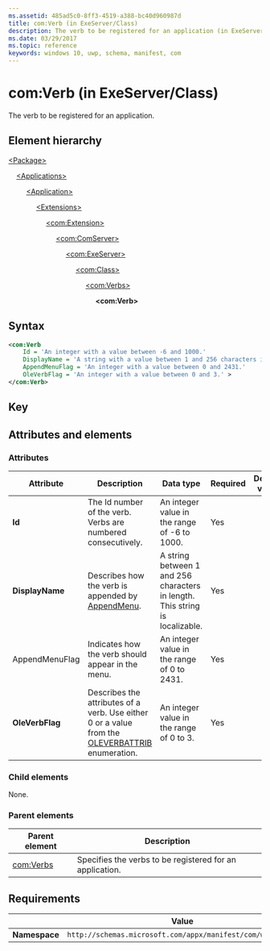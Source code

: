 ```yaml
---
ms.assetid: 485ad5c0-8ff3-4519-a388-bc40d960987d
title: com:Verb (in ExeServer/Class)
description: The verb to be registered for an application (in ExeServer/Class).
ms.date: 03/29/2017
ms.topic: reference
keywords: windows 10, uwp, schema, manifest, com
---
```


# com:Verb (in ExeServer/Class)

The verb to be registered for an application.

## Element hierarchy

[\<Package\>](element-package.md)

&nbsp;&nbsp;&nbsp;&nbsp;[\<Applications\>](element-applications.md)

&nbsp;&nbsp;&nbsp;&nbsp; &nbsp;&nbsp;&nbsp;&nbsp;[\<Application\>](element-application.md)

&nbsp;&nbsp;&nbsp;&nbsp; &nbsp;&nbsp;&nbsp;&nbsp; &nbsp;&nbsp;&nbsp;&nbsp;[\<Extensions\>](element-1-extensions.md)

&nbsp;&nbsp;&nbsp;&nbsp; &nbsp;&nbsp;&nbsp;&nbsp; &nbsp;&nbsp;&nbsp;&nbsp; &nbsp;&nbsp;&nbsp;&nbsp;[\<com:Extension\>](element-com-extension.md)

&nbsp;&nbsp;&nbsp;&nbsp; &nbsp;&nbsp;&nbsp;&nbsp; &nbsp;&nbsp;&nbsp;&nbsp; &nbsp;&nbsp;&nbsp;&nbsp; &nbsp;&nbsp;&nbsp;&nbsp;[\<com:ComServer\>](element-com-comserver.md)

&nbsp;&nbsp;&nbsp;&nbsp; &nbsp;&nbsp;&nbsp;&nbsp; &nbsp;&nbsp;&nbsp;&nbsp; &nbsp;&nbsp;&nbsp;&nbsp; &nbsp;&nbsp;&nbsp;&nbsp; &nbsp;&nbsp;&nbsp;&nbsp;[\<com:ExeServer\>](element-com-exeserver.md)

&nbsp;&nbsp;&nbsp;&nbsp; &nbsp;&nbsp;&nbsp;&nbsp; &nbsp;&nbsp;&nbsp;&nbsp; &nbsp;&nbsp;&nbsp;&nbsp; &nbsp;&nbsp;&nbsp;&nbsp; &nbsp;&nbsp;&nbsp;&nbsp; &nbsp;&nbsp;&nbsp;&nbsp;[\<com:Class\>](element-com-exeserver-class.md)

&nbsp;&nbsp;&nbsp;&nbsp; &nbsp;&nbsp;&nbsp;&nbsp; &nbsp;&nbsp;&nbsp;&nbsp; &nbsp;&nbsp;&nbsp;&nbsp; &nbsp;&nbsp;&nbsp;&nbsp; &nbsp;&nbsp;&nbsp;&nbsp; &nbsp;&nbsp;&nbsp;&nbsp; &nbsp;&nbsp;&nbsp;&nbsp;[\<com:Verbs\>](element-com-exe-verbs.md)

&nbsp;&nbsp;&nbsp;&nbsp; &nbsp;&nbsp;&nbsp;&nbsp; &nbsp;&nbsp;&nbsp;&nbsp; &nbsp;&nbsp;&nbsp;&nbsp; &nbsp;&nbsp;&nbsp;&nbsp; &nbsp;&nbsp;&nbsp;&nbsp; &nbsp;&nbsp;&nbsp;&nbsp; &nbsp;&nbsp;&nbsp;&nbsp; &nbsp;&nbsp;&nbsp;&nbsp;**\<com:Verb\>**

## Syntax

```xml
<com:Verb
    Id = 'An integer with a value between -6 and 1000.'
    DisplayName = 'A string with a value between 1 and 256 characters in length. This string is localizable.'
    AppendMenuFlag = 'An integer with a value between 0 and 2431.'
    OleVerbFlag = 'An integer with a value between 0 and 3.' >
</com:Verb>
```

## Key

## Attributes and elements

### Attributes

| Attribute | Description | Data type | Required | Default value |
|-|-|-|-|-|
| **Id** | The Id number of the verb. Verbs are numbered consecutively. | An integer value in the range of -6 to 1000. | Yes |  |
| **DisplayName** | Describes how the verb is appended by [AppendMenu](/windows/win32/api/winuser/nf-winuser-appendmenua). | A string between 1 and 256 characters in length. This string is localizable. | Yes |
| AppendMenuFlag | Indicates how the verb should appear in the menu. | An integer value in the range of 0 to 2431. | Yes |  |
| **OleVerbFlag** | Describes the attributes of a verb. Use either 0 or a value from the [OLEVERBATTRIB](/windows/win32/api/oleidl/ne-oleidl-oleverbattrib) enumeration. | An integer value in the range of 0 to 3. | Yes |  |

### Child elements

None.

### Parent elements

| Parent element | Description |
|-|-|
| [com:Verbs](element-com-exe-verbs.md) | Specifies the verbs to be registered for an application. |

## Requirements

|   | Value  |
|--|--|
| **Namespace** | `http://schemas.microsoft.com/appx/manifest/com/windows10` |
